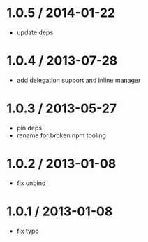 
1.0.5 / 2014-01-22
==================

  * update deps

1.0.4 / 2013-07-28
==================

  * add delegation support and inline manager

1.0.3 / 2013-05-27
==================

  * pin deps
  * rename for broken npm tooling

1.0.2 / 2013-01-08
==================

  * fix unbind

1.0.1 / 2013-01-08
==================

  * fix typo
